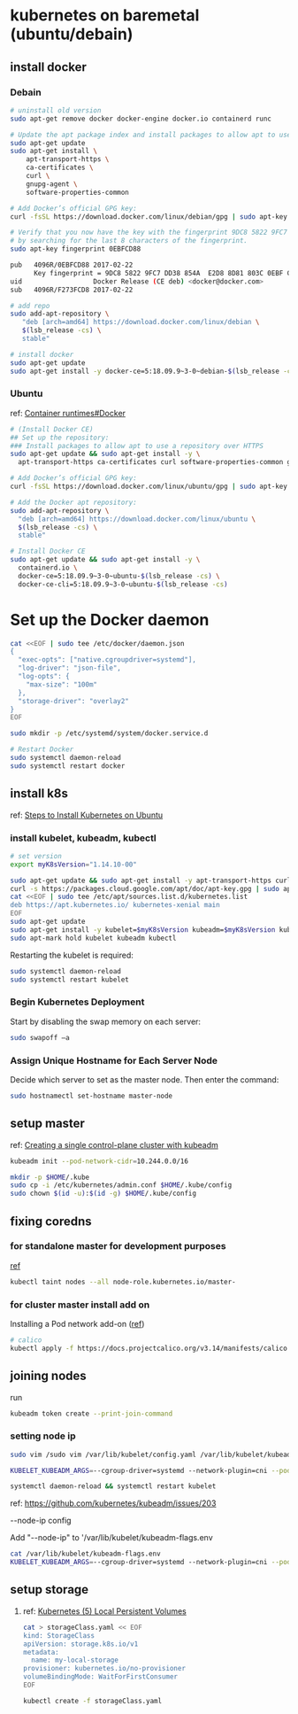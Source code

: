 # kubernetes on baremetal (ubuntu/debain)

## install docker

### Debain
```bash
# uninstall old version
sudo apt-get remove docker docker-engine docker.io containerd runc

# Update the apt package index and install packages to allow apt to use a repository over HTTPS:
sudo apt-get update
sudo apt-get install \
    apt-transport-https \
    ca-certificates \
    curl \
    gnupg-agent \
    software-properties-common

# Add Docker’s official GPG key:
curl -fsSL https://download.docker.com/linux/debian/gpg | sudo apt-key add -

# Verify that you now have the key with the fingerprint 9DC8 5822 9FC7 DD38 854A E2D8 8D81 803C 0EBF CD88,
# by searching for the last 8 characters of the fingerprint.
sudo apt-key fingerprint 0EBFCD88

pub   4096R/0EBFCD88 2017-02-22
      Key fingerprint = 9DC8 5822 9FC7 DD38 854A  E2D8 8D81 803C 0EBF CD88
uid                  Docker Release (CE deb) <docker@docker.com>
sub   4096R/F273FCD8 2017-02-22

# add repo
sudo add-apt-repository \
   "deb [arch=amd64] https://download.docker.com/linux/debian \
   $(lsb_release -cs) \
   stable"

# install docker
sudo apt-get update
sudo apt-get install -y docker-ce=5:18.09.9~3-0~debian-$(lsb_release -cs) docker-ce-cli=5:18.09.9~3-0~debian-$(lsb_release -cs) containerd.io
```

### Ubuntu
ref: [Container runtimes#Docker](https://kubernetes.io/docs/setup/production-environment/container-runtimes/#docker)
```bash
# (Install Docker CE)
## Set up the repository:
### Install packages to allow apt to use a repository over HTTPS
sudo apt-get update && sudo apt-get install -y \
  apt-transport-https ca-certificates curl software-properties-common gnupg2

# Add Docker’s official GPG key:
curl -fsSL https://download.docker.com/linux/ubuntu/gpg | sudo apt-key add -

# Add the Docker apt repository:
sudo add-apt-repository \
  "deb [arch=amd64] https://download.docker.com/linux/ubuntu \
  $(lsb_release -cs) \
  stable"

# Install Docker CE
sudo apt-get update && sudo apt-get install -y \
  containerd.io \
  docker-ce=5:18.09.9~3-0~ubuntu-$(lsb_release -cs) \
  docker-ce-cli=5:18.09.9~3-0~ubuntu-$(lsb_release -cs)
```

# Set up the Docker daemon
```bash
cat <<EOF | sudo tee /etc/docker/daemon.json
{
  "exec-opts": ["native.cgroupdriver=systemd"],
  "log-driver": "json-file",
  "log-opts": {
    "max-size": "100m"
  },
  "storage-driver": "overlay2"
}
EOF

sudo mkdir -p /etc/systemd/system/docker.service.d

# Restart Docker
sudo systemctl daemon-reload
sudo systemctl restart docker
```

## install k8s
ref: [Steps to Install Kubernetes on Ubuntu](https://phoenixnap.com/kb/install-kubernetes-on-ubuntu)

### install kubelet, kubeadm, kubectl
```bash
# set version
export myK8sVersion="1.14.10-00"

sudo apt-get update && sudo apt-get install -y apt-transport-https curl
curl -s https://packages.cloud.google.com/apt/doc/apt-key.gpg | sudo apt-key add -
cat <<EOF | sudo tee /etc/apt/sources.list.d/kubernetes.list
deb https://apt.kubernetes.io/ kubernetes-xenial main
EOF
sudo apt-get update
sudo apt-get install -y kubelet=$myK8sVersion kubeadm=$myK8sVersion kubectl=$myK8sVersion
sudo apt-mark hold kubelet kubeadm kubectl
```

Restarting the kubelet is required:
```bash
sudo systemctl daemon-reload
sudo systemctl restart kubelet
```

### Begin Kubernetes Deployment

Start by disabling the swap memory on each server:
```bash
sudo swapoff –a
```

### Assign Unique Hostname for Each Server Node 

Decide which server to set as the master node. Then enter the command:
```bash
sudo hostnamectl set-hostname master-node
```

## setup master
ref: [Creating a single control-plane cluster with kubeadm](https://kubernetes.io/docs/setup/production-environment/tools/kubeadm/create-cluster-kubeadm/)
```bash
kubeadm init --pod-network-cidr=10.244.0.0/16

mkdir -p $HOME/.kube
sudo cp -i /etc/kubernetes/admin.conf $HOME/.kube/config
sudo chown $(id -u):$(id -g) $HOME/.kube/config
```

## fixing coredns

### for standalone master for development purposes
[ref](https://kubernetes.io/docs/setup/production-environment/tools/kubeadm/create-cluster-kubeadm/#control-plane-node-isolation)
```bash
kubectl taint nodes --all node-role.kubernetes.io/master-
```

### for cluster master install add on
Installing a Pod network add-on ([ref](https://kubernetes.io/docs/setup/production-environment/tools/kubeadm/create-cluster-kubeadm/#pod-network))
```bash
# calico
kubectl apply -f https://docs.projectcalico.org/v3.14/manifests/calico.yaml
```

## joining nodes
run
```bash
kubeadm token create --print-join-command
```

### setting node ip
```bash
sudo vim /sudo vim /var/lib/kubelet/config.yaml /var/lib/kubelet/kubeadm-flags.env

KUBELET_KUBEADM_ARGS=--cgroup-driver=systemd --network-plugin=cni --pod-infra-container-image=k8s.gcr.io/pause:3.1 --node-ip=10.10.10.1

systemctl daemon-reload && systemctl restart kubelet
```
ref: https://github.com/kubernetes/kubeadm/issues/203

--node-ip config

Add "--node-ip" to '/var/lib/kubelet/kubeadm-flags.env

```bash
cat /var/lib/kubelet/kubeadm-flags.env
KUBELET_KUBEADM_ARGS=--cgroup-driver=systemd --network-plugin=cni --pod-infra-container-image=k8s.gcr.io/pause:3.1 --node-ip=10.10.10.1
```

## setup storage
1. ref: [Kubernetes (5) Local Persistent Volumes](https://vocon-it.com/2018/12/20/kubernetes-local-persistent-volumes/)
    ```bash
    cat > storageClass.yaml << EOF
    kind: StorageClass
    apiVersion: storage.k8s.io/v1
    metadata:
      name: my-local-storage
    provisioner: kubernetes.io/no-provisioner
    volumeBindingMode: WaitForFirstConsumer
    EOF

    kubectl create -f storageClass.yaml
    ```
